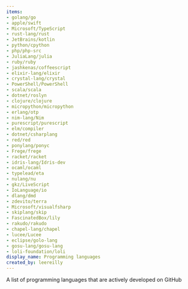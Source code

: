 ```yaml
---
items:
- golang/go
- apple/swift
- Microsoft/TypeScript
- rust-lang/rust
- JetBrains/kotlin
- python/cpython
- php/php-src
- JuliaLang/julia
- ruby/ruby
- jashkenas/coffeescript
- elixir-lang/elixir
- crystal-lang/crystal
- PowerShell/PowerShell
- scala/scala
- dotnet/roslyn
- clojure/clojure
- micropython/micropython
- erlang/otp
- nim-lang/Nim
- purescript/purescript
- elm/compiler
- dotnet/csharplang
- red/red
- ponylang/ponyc
- Frege/frege
- racket/racket
- idris-lang/Idris-dev
- ocaml/ocaml
- typelead/eta
- nulang/nu
- gkz/LiveScript
- IoLanguage/io
- dlang/dmd
- zdevito/terra
- Microsoft/visualfsharp
- skiplang/skip
- FascinatedBox/lily
- rakudo/rakudo
- chapel-lang/chapel
- lucee/Lucee
- eclipse/golo-lang
- gosu-lang/gosu-lang
- loli-foundation/loli
display_name: Programming languages
created_by: leereilly
---
```

A list of programming languages that are actively developed on GitHub
